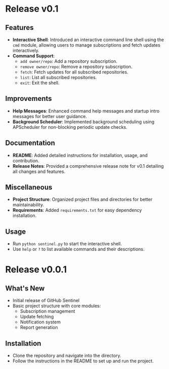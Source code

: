 # Release v0.1

## Features

- **Interactive Shell**: Introduced an interactive command line shell using the `cmd` module, allowing users to manage subscriptions and fetch updates interactively.
- **Command Support**:
  - `add owner/repo`: Add a repository subscription.
  - `remove owner/repo`: Remove a repository subscription.
  - `fetch`: Fetch updates for all subscribed repositories.
  - `list`: List all subscribed repositories.
  - `exit`: Exit the shell.

## Improvements

- **Help Messages**: Enhanced command help messages and startup intro messages for better user guidance.
- **Background Scheduler**: Implemented background scheduling using APScheduler for non-blocking periodic update checks.

## Documentation

- **README**: Added detailed instructions for installation, usage, and contribution.
- **Release Notes**: Provided a comprehensive release note for v0.1 detailing all changes and features.

## Miscellaneous

- **Project Structure**: Organized project files and directories for better maintainability.
- **Requirements**: Added `requirements.txt` for easy dependency installation.

## Usage

- Run `python sentinel.py` to start the interactive shell.
- Use `help` or `?` to list available commands and their descriptions.

# Release v0.0.1

## What's New

- Initial release of GitHub Sentinel
- Basic project structure with core modules:
  - Subscription management
  - Update fetching
  - Notification system
  - Report generation

## Installation

- Clone the repository and navigate into the directory.
- Follow the instructions in the README to set up and run the project.
